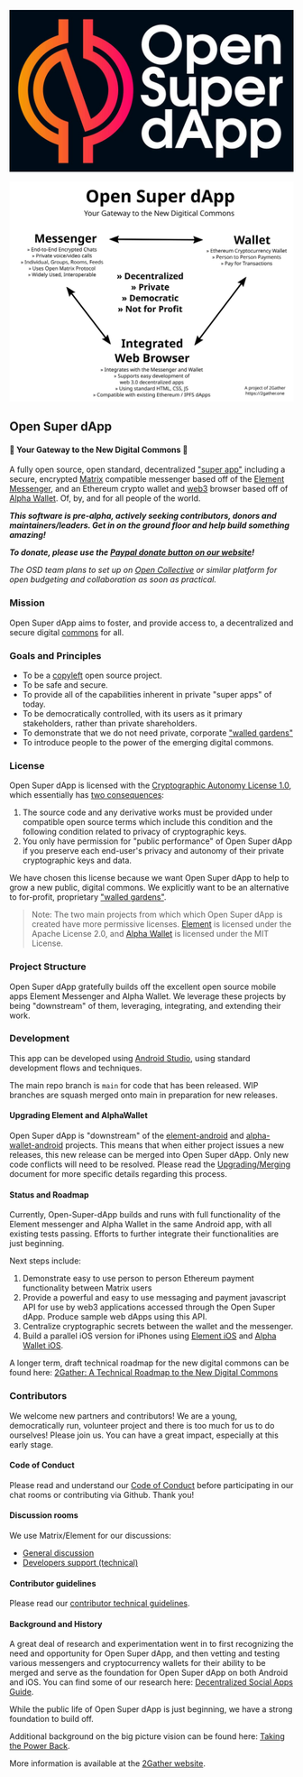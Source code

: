 ![Open Super dApp Overview](open-super-dapp/open-super-dapp-logo.jpg)

![Open Super dApp Overview](open-super-dapp/open-super-dapp-overview.svg)

## Open Super dApp
#### 🚀 Your Gateway to the New Digital Commons 🚀
A fully open source, open standard, decentralized ["super app"](https://en.wikipedia.org/wiki/Super-app) including a secure, encrypted [Matrix](https://matrix.org/) compatible messenger based off of the [Element Messenger](https://element.io/), and an Ethereum crypto wallet and [web3](https://en.wikipedia.org/wiki/Web3) browser based off of [Alpha Wallet](https://alphawallet.com/). Of, by, and for all people of the world.

**_This software is pre-alpha, actively seeking contributors, donors and maintainers/leaders. Get in on the ground floor and help build something amazing!_**

**_To donate, please use the [Paypal donate button on our website](https://2gather.one/)!_**

_The OSD team plans to set up on [Open Collective](https://opencollective.com/) or similar platform for open budgeting and collaboration as soon as practical._

### Mission
Open Super dApp aims to foster, and provide access to, a decentralized and secure digital [commons](https://en.wikipedia.org/wiki/Commons) for all.

### Goals and Principles
* To be a [copyleft](https://en.wikipedia.org/wiki/Copyleft) open source project.
* To be safe and secure.
* To provide all of the capabilities inherent in private "super apps" of today.
* To be democratically controlled, with its users as it primary stakeholders, rather than private shareholders.
* To demonstrate that we do not need private, corporate ["walled gardens"](https://en.wikipedia.org/wiki/Closed_platform)
* To introduce people to the power of the emerging digital commons.

### License
Open Super dApp is licensed with the [Cryptographic Autonomy License 1.0](LICENSE), which essentially has [two consequences](https://medium.com/holochain/understanding-the-cryptographic-autonomy-license-172ac920966d): 

1. The source code and any derivative works must be provided under compatible open source terms which include this condition and the following condition related to privacy of cryptographic keys.
2. You only have permission for "public performance" of Open Super dApp if you preserve each end-user's privacy and autonomy of their private cryptographic keys and data.

We have chosen this license because we want Open Super dApp to help to grow a new public, digital commons. We explicitly want to be an alternative to for-profit, proprietary ["walled gardens"](https://en.wikipedia.org/wiki/Closed_platform). 

> Note: The two main projects from which which Open Super dApp is created have more permissive licenses. [Element](https://github.com/vector-im/element-android/blob/develop/LICENSE) is licensed under the Apache License 2.0, and [Alpha Wallet](https://github.com/AlphaWallet/alpha-wallet-android/blob/master/LICENSE) is licensed under the MIT License.

### Project Structure
Open Super dApp gratefully builds off the excellent open source mobile apps Element Messenger and Alpha Wallet. We leverage these projects by being "downstream" of them, leveraging, integrating, and extending their work. 

### Development
This app can be developed using [Android Studio](https://developer.android.com/studio/), using standard development flows and techniques.

The main repo branch is `main` for code that has been released. WIP branches are squash merged onto main in preparation for new releases.

#### Upgrading Element and AlphaWallet
Open Super dApp is "downstream" of the [element-android](https://github.com/vector-im/element-android) and [alpha-wallet-android](https://github.com/AlphaWallet/alpha-wallet-android) projects. This means that when either project issues a new releases, this new release can be merged into Open Super dApp. Only new code conflicts will need to be resolved. Please read the [Upgrading/Merging](UPGRADING-MERGING.md) document for more specific details regarding this process.

#### Status and Roadmap
Currently, Open-Super-dApp builds and runs with full functionality of the Element messenger and Alpha Wallet in the same Android app, with all existing tests passing. Efforts to further integrate their functionalities are just beginning.

Next steps include:
1. Demonstrate easy to use person to person Ethereum payment functionality between Matrix users
2. Provide a powerful and easy to use messaging and payment javascript API for use by web3 applications accessed through the Open Super dApp. Produce sample web dApps using this API.
3. Centralize cryptographic secrets between the wallet and the messenger.
4. Build a parallel iOS version for iPhones using [Element iOS](https://github.com/vector-im/element-ios) and [Alpha Wallet iOS](https://github.com/AlphaWallet/alpha-wallet-ios).


A longer term, draft technical roadmap for the new digital commons can be found here: [2Gather: A Technical Roadmap to the New Digital Commons](https://2gather.one/roadmap/2gather_technical_roadmap.pdf)

### Contributors
We welcome new partners and contributors! We are a young, democratically run, volunteer project and there is too much for us to do ourselves! Please join us. You can have a great impact, especially at this early stage.

#### Code of Conduct
Please read and understand our [Code of Conduct](CODE_OF_CONDUCT.md) before participating in our chat rooms or contributing via Github. Thank you! 

#### Discussion rooms
We use Matrix/Element for our discussions: 
* [General discussion](https://matrix.to/#/#open-super-dapp-general:2gather.community)
* [Developers support (technical)](https://matrix.to/#/#open-super-dapp-dev:2gather.community) 

#### Contributor guidelines
Please read our [contributor technical guidelines](CONTRIBUTING.md).

#### Background and History
A great deal of research and experimentation went in to first recognizing the need and opportunity for Open Super dApp, and then vetting and testing various messengers and cryptocurrency wallets for their ability to be merged and serve as the foundation for Open Super dApp on both Android and iOS. You can find some of our research here: [Decentralized Social Apps Guide](https://github.com/2gatherproject/decentralized-social-apps-guide).

While the public life of Open Super dApp is just beginning, we have a strong foundation to build off.

Additional background on the big picture vision can be found here: [Taking the Power Back](https://www.nesta.org.uk/report/taking-power-back/).

More information is available at the [2Gather website](https://2gather.one/).
